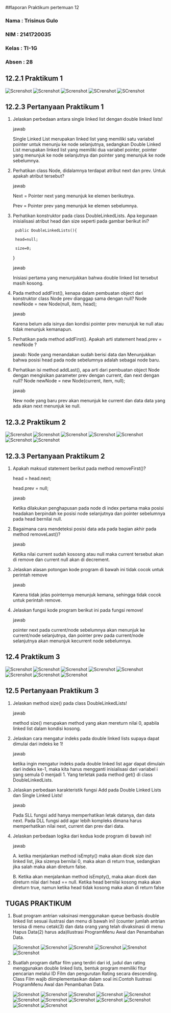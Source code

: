 ##laporan Praktikum pertemuan 12
### Nama  : Trisinus Gulo
### NIM   : 2141720035
### Kelas : TI-1G
### Absen : 28

## **12.2.1 Praktikum 1**

![Screnshot](TangkapanlayarNodePraktikum1.png)
![Screnshot](Tangkapanlayar1DoubleLinkedlistsPraktikum1.png)
![Screnshot](Tangkapanlayar2DoubleLinkedlistsPraktikum1.png)
![SCrenshot](TangkapanlayarDoubleLinkedlistsMainPraktikum1.png)
![SCrenshot](TangkapanlayarRunPraktikum1.png)

## **12.2.3 Pertanyaan Praktikum 1**

1. Jelaskan perbedaan antara single linked list dengan double linked lists!
   
   jawab

   Single Linked List merupakan linked list yang memiliki satu variabel pointer untuk menunju ke node selanjutnya, sedangkan Double Linked List merupakan linked list yang memiliki dua variabel pointer, pointer yang menunjuk ke node selanjutnya dan pointer yang menunjuk ke node sebelumnya.

2. Perhatikan class Node, didalamnya terdapat atribut next dan prev. Untuk apakah atribut tersebut?
   
   jawab

   Next = Pointer next yang menunjuk ke elemen berikutnya.
   
   Prev = Pointer prev yang menunjuk ke elemen sebelumnya.

3. Perhatikan konstruktor pada class DoubleLinkedLists. Apa kegunaan inisialisasi atribut head dan size seperti pada gambar berikut ini?

   
        public DoubleLinkedLists(){
    
        head=null;
    
        size=0;
    
    }

    jawab 

    Inisiasi pertama yang menunjukkan bahwa double linked list tersebut masih kosong.

4. Pada method addFirst(), kenapa dalam pembuatan object dari konstruktor class Node prev dianggap sama dengan null?
Node newNode = new Node(null, item, head);
   
   jawab

   Karena belum ada isinya dan kondisi pointer prev menunjuk ke null atau tidak menunjuk kemanapun.

5. Perhatikan pada method addFirst(). Apakah arti statement head.prev = newNode ?
   
   jawab: Node yang menandakan sudah berisi data dan Menunjukkan bahwa posisi head pada node sebelumnya adalah sebagai node baru.

6. Perhatikan isi method addLast(), apa arti dari pembuatan object Node dengan mengisikan  parameter prev dengan current, dan next dengan null?
Node newNode = new Node(current, item, null);

   jawab

   New node yang baru prev akan menunjuk ke current dan data data yang ada akan next menunjuk ke null.


## **12.3.2 Praktikum 2**

![Screnshot](TangkapanlayarNodePraktikum2.png)
![Screnshot](Tangkapanlayar1DoubleLinkedlistsPraktikum2.png)
![Screnshot](Tangkapanlayar2DoubleLinkedlistsPraktikum2.png)
![Screnshot](Tangkapanlayar3DoubleLinkedlistsPraktikum3.png)
![Screnshot](Tangkapanlayar5DoubleLinkedlistsPraktikum3.png)
![Screnshot](TangkapanlayarDoubleLinkedlistsMainPraktikum2.png)
![Screnshot](TangkapanlayarRunPraktikum2.png)

## **12.3.3 Pertanyaan Praktikum 2**

1. Apakah maksud statement berikut pada method removeFirst()?

    head = head.next;

    head.prev = null;

    jawab

    Ketika dilakukan penghapusan pada node di index pertama maka posisi headakan berpindah ke posisi node selanjutnya dan pointer sebelumnya pada head bernilai null.

2. Bagaimana cara mendeteksi posisi data ada pada bagian akhir pada method removeLast()?

   jawab 

   Ketika nilai current sudah kososng atau null maka current tersebut akan di remove dan current null akan di decrement.

3. Jelaskan alasan potongan kode program di bawah ini tidak cocok untuk perintah remove

   jawab 

   Karena tidak jelas pointernya menunjuk kemana, sehingga tidak cocok untuk perintah remove.

4. Jelaskan fungsi kode program berikut ini pada fungsi remove!

   jawab 

   pointer next pada current/node sebelumnya akan menunjuk ke current/node selanjutnya, dan pointer prev pada current/node selanjutnya akan menunjuk kecurrent node sebelumnya.


## **12.4 Praktikum 3**
![Screnshot](TangkapanlayarNodePraktikum3.png)
![Screnshot](Tangkapanlayar1DoubleLinkedlistsPraktikum3.png)
![Screnshot](Tangkapanlayar2DoubleLinkedlistsPraktikum3.png)
![Screnshot](Tangkapanlayar4DoubleLinkedlistsPraktikum3.png)
![Screnshot](Tangkapanlayar5DoubleLinkedlistsPraktikum3.png)
![Screnshot](Tangkapanlayar6DoubleLinkedlistsPraktikum3.png)
![Screnshot](TangkapanlayarDoubleLinkedlistsMainPraktikum3.png)
![Screnshot](TangkapanlayarRunPraktikum3.png)

## **12.5 Pertanyaan Praktikum 3**

1. Jelaskan method size() pada class DoubleLinkedLists!

   jawab 

   method size() merupakan method yang akan mereturn nilai 0, apabila linked list dalam kondisi kosong.

2. Jelaskan cara mengatur indeks pada double linked lists supaya dapat dimulai dari indeks ke 1!
 
   jawab

   ketika ingin mengatur indeks pada double linked list agar dapat dimulain dari indeks ke-1, maka kita harus mengganti inisialisasi dari variabel i yang semula 0 menjadi 1. Yang terletak pada method get() di class DoubleLinkedLists.

3. Jelaskan perbedaan karakteristik fungsi Add pada Double Linked Lists dan Single Linked Lists!

   jawab

   Pada SLL fungsi add hanya memperhatikan letak datanya, dan data next. Pada DLL fungsi add agar lebih kompleks dimana harus memperhatikan nilai next, current dan prev dari data.

4. Jelaskan perbedaan logika dari kedua kode program di bawah ini!

   jawab

    A. ketika menjalankan method isEmpty() maka akan dicek size dan linked list, jika sizenya bernilai 0, maka akan di return true, sedangkan jika salah maka akan direturn false.

    B. Ketika akan menjalankan method isEmpty(), maka akan dicek dan direturn 
    nilai dari head == null. Ketika head bernilai kosong maka akan direturn true, namun ketika head tidak kosong maka akan di return false

## **TUGAS PRAKTIKUM**

1. Buat program antrian vaksinasi menggunakan queue berbasis double linked list sesuai ilustrasi dan menu di bawah ini! (counter jumlah antrian tersisa di menu cetak(3) dan data orang yang telah divaksinasi di menu Hapus Data(2) harus ada)Ilustrasi ProgramMenu Awal dan Penambahan Data.

    ![Screnshot](TangkapanNodeTugas1.png)
    ![Screnshot](Tangkapanlayar1DoubleLinkedlistsqueue.png)
    ![Screnshit](Tangkapanlayar2DoubleLinkedlistsqueueTugas1.png)
    ![Screnshot](TangkapanlayarDLLQeueuMainTugas1.png)
    ![Srenshot](TangkapanlayarRun1Tugas1.png)
    ![Screnshot](TangkapanlayarRun2Tugas1.png)

2.  Buatlah program daftar film yang terdiri dari id, judul dan rating menggunakan double linked lists, bentuk program memiliki fitur pencarian melalui ID Film dan pengurutan Rating secara descending. Class Film wajib diimplementasikan dalam soal ini.Contoh Ilustrasi ProgramMenu Awal dan Penambahan Data.
   
    ![Screnshot](TangkapanlayarNodeTugas2.png)
    ![Screnshot](Tangkapanlayar1DLLTugas2.png)
    ![Screnshot](Tangkapanlayar2DLLTugas2.png)
    ![Screnshot](Tangkapanlayar3DLLTugas2.png)
    ![Screnshot](Tangkapanlayar4DLLTugas2.png)
    ![Screnshot](Tangkapanlayar5DLLTugas2.png)
    ![Screnshot](Tangkapanlayar1Tugas2Main.png)
    ![Screnshot](Tangkapanlayar2Tugas2Main.png)
    ![Screnshot](Tangkapanlayar3Tugas2Main.png)
    ![Screnshot](Tangkapanlayar1RunTugas2.png)
    ![Screnshot](Tangkapanlayar2RunTugas2.png)
    ![Screnshot](Tangkapanlayar3RunTugas2.png)

    